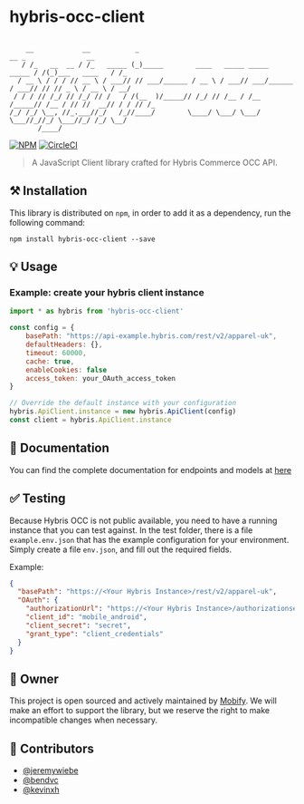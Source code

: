 # hybris-occ-client

```

    __            __           _                                               __ _               __ 
   / /_   __  __ / /_   _____ (_)_____        ____   _____ _____        _____ / /(_)___   ____   / /_
  / __ \ / / / // __ \ / ___// // ___/______ / __ \ / ___// ___/______ / ___// // // _ \ / __ \ / __/
 / / / // /_/ // /_/ // /   / /(__  )/_____// /_/ // /__ / /__ /_____// /__ / // //  __// / / // /_  
/_/ /_/ \__, //_.___//_/   /_//____/        \____/ \___/ \___/        \___//_//_/ \___//_/ /_/ \__/  
       /____/                                                                                        

```
[![NPM](https://nodei.co/npm/hybris-occ-client.png)](https://nodei.co/npm/hybris-occ-client/)
[![CircleCI](https://circleci.com/gh/mobify/hybris-occ-client/tree/develop.svg?style=svg)](https://circleci.com/gh/mobify/hybris-occ-client/tree/develop)

> A JavaScript Client library crafted for Hybris Commerce OCC API.

## ⚒ Installation
This library is distributed on `npm`, in order to add it as a dependency, run the following command:
```shell
npm install hybris-occ-client --save
```

## 💡 Usage

### Example: create your hybris client instance

```javascript
import * as hybris from 'hybris-occ-client'

const config = {
    basePath: "https://api-example.hybris.com/rest/v2/apparel-uk",
    defaultHeaders: {},
    timeout: 60000,
    cache: true,
    enableCookies: false
    access_token: your_OAuth_access_token
}

// Override the default instance with your configuration
hybris.ApiClient.instance = new hybris.ApiClient(config)
const client = hybris.ApiClient.instance
```

## 📖 Documentation

You can find the complete documentation for endpoints and models at [here](https://mobify.github.io/hybris-occ-client/)

## ✅ Testing

Because Hybris OCC is not public available, you need to have a running instance that you can test against. In the test folder, there is a file `example.env.json` that has the example configuration for your environment. Simply create a file `env.json`, and fill out the required fields.

Example: 
```json
{
  "basePath": "https://<Your Hybris Instance>/rest/v2/apparel-uk",
  "OAuth": {
    "authorizationUrl": "https://<Your Hybris Instance>/authorizationserver/oauth/token",
    "client_id": "mobile_android",
    "client_secret": "secret",
    "grant_type": "client_credentials"
  }
}
```

## 👥 Owner

This project is open sourced and actively maintained by [Mobify](https://github.com/mobify).
We will make an effort to support the library, but we reserve the right to make incompatible changes when necessary.


## 🏅 Contributors

- [@jeremywiebe](https://github.com/jeremywiebeh)
- [@bendvc](https://github.com/bendvc)
- [@kevinxh](https://github.com/kevinxh)
